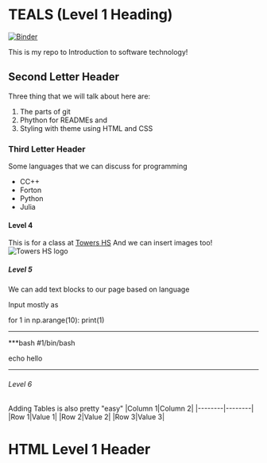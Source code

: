 # TEALS (Level 1 Heading)
[![Binder](https://mybinder.org/badge_logo.svg)](https://mybinder.org/v2/gh/ilsiamartinez/TEALS/HEAD)

This is my repo to Introduction to software technology!

## Second Letter Header

Three thing that we will talk about here are:
1. The parts of git
2. Phython for READMEs and 
3. Styling with theme using HTML and CSS

### Third Letter Header

Some languages that we can discuss for programming 
- CC++
- Forton
- Python
- Julia

#### Level 4
This is for a class at [Towers HS](https://www.towershs.dekalb.k12.ga.us/)
And we can insert images too! ![Towers HS logo](https://www.towershs.dekalb.k12.ga.us/sysimages/logo.png) 
##### Level 5
We can add text blocks to our page based on language


Input mostly as 

for 1 in np.arange(10):
    print(1)
  ***
  
  ***bash
  #1/bin/bash
  
  echo hello
  ***
  
  ###### Level 6
  
  Adding Tables is also pretty "easy"
  |Column 1|Column 2|
  |--------|--------|
  |Row 1|Value 1|
  |Row 2|Value 2|
  |Row 3|Value 3|
  
  <H1>HTML Level 1 Header</H1>
 
